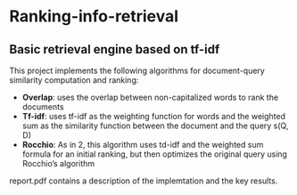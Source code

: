 # Ranking-info-retrieval
## Basic retrieval engine based on tf-idf

This project implements the following algorithms for document-query similarity computation and ranking:
- **Overlap**: uses the overlap between non-capitalized words to rank the documents
- **Tf-idf**: uses tf-idf as the weighting function for words and the weighted sum as the similarity function between the document and the query s(Q, D)
- **Rocchio**: As in 2, this algorithm uses td-idf and the weighted sum formula for an initial ranking, but then optimizes the original query using Rocchio’s algorithm

report.pdf contains a description of the implemtation and the key results.
